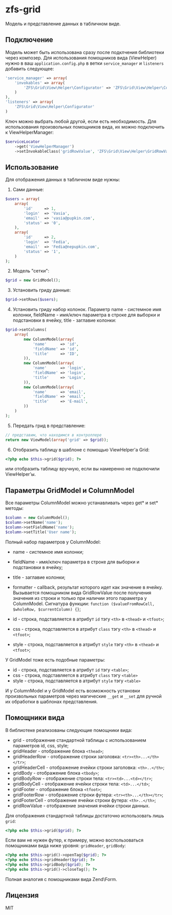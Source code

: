 zfs-grid
================

Модель и представление данных в табличном виде.

Подключение
---
Модель может быть использована сразу после подклчения библиотеки через композер.
Для использования помощников вида (ViewHelper) нужно в ваш ```application.config.php``` в ветки ```service_manager``` и ```listeners``` добавить следующее:
```php
'service_manager' => array(
    'invokables' => array(
        'ZFS\Grid\View\Helper\Configurator' => 'ZFS\Grid\View\Helper\Configurator'
    )
),
'listeners' => array(
    'ZFS\Grid\View\Helper\Configurator'
)
```
Ключ можно выбрать любой другой, если есть необходимость.
Для использования произвольных помощников вида, их можно подключить к ViewHelperManager:
```php
$serviceLocator
    ->get('ViewHelperManager')
    ->setInvokableClass('gridRowValue', 'ZFS\Grid\View\Helper\GridRowValue');
```

Использование
---

Для отображения данных в табличном виде нужны:
1. Сами данные:
```php
$users = array(
    array(
        'id'     => 1,
        'login'  => 'Vasia',
        'email'  => 'vasia@pupkin.com',
        'status' => '0',
    ),
    array(
        'id'     => 2,
        'login'  => 'Fedia',
        'email'  => 'Fedia@nepupkin.com',
        'status' => '1',
    )
);
```
2. Модель "сетки":
```php
$grid = new GridModel();
```

3. Установить гриду данные:
```php
$grid->setRows($users);
```
4. Установить гриду набор колонок. Параметр name - системное имя колонки, fieldName - имя/ключ параметра в строке для выборки и подстановки в ячейку, title - заглавие колонки:
```php
$grid->setColumns(
    array(
        new ColumnModel(array(
            'name'      => 'id',
            'fieldName' => 'id',
            'title'     => 'ID',
        )),
        new ColumnModel(array(
            'name'      => 'login',
            'fieldName' => 'login',
            'title'     => 'Login',
        )),
        new ColumnModel(array(
            'name'      => 'email',
            'fieldName' => 'email',
            'title'     => 'E-mail',
        ))
    )
);
```
5. Передать грид в представление:
```php
// представим, что находимся в контроллере
return new ViewModel(array('grid' => $grid));
```
6. Отобразить таблицу в шаблоне с помощью ViewHelper'а Grid:
```php
<?php echo $this->grid($grid); ?>
```
или отобразить таблицу вручную, если вы намеренно не подключили ViewHelper'ы.

Параметры GridModel и ColumnModel
---
Все параметры ColumnModel можно устанавливать через get\* и set\* методы:
```php
$column = new ColumnModel();
$column->setName('name');
$column->setFieldName('name');
$column->setTitle('User name');
```

Полный набор параметров у ColumnModel:
- name - системное имя колонки;
- fieldName - имя/ключ параметра в строке для выборки и подстановки в ячейку;
- title - заглавие колонки;
- formatter - callback, результат которого идет как значение в ячейку. Вызывается помощником вида GridRowValue после получения значения из строки и только при наличии этого параметра у ColumnModel. Сигнатура функции: ``` function ($valueFromRowCell, $wholeRow, $currentColumn) {} ```;

- id - строка, подставляется в атрибут ```id``` тэгу ```<th>``` в ```<thead>``` и ```<tfoot>```;
- css - строка, подставляется в атрибут ```class``` тэгу ```<th>``` в ```<thead>``` и ```<tfoot>```;
- style - строка, подставляется в атрибут ```style``` тэгу ```<th>``` в ```<thead>``` и ```<tfoot>```;


У GridModel тоже есть подобные параметры:
- id - строка, подставляется в атрибут ```id``` тэгу ```<table>```;
- css - строка, подставляется в атрибут ```class``` тэгу ```<table>```
- style - строка, подставляется в атрибут ```style``` тэгу ```<table>```

И у ColumnModel и у GridModel есть возможность установки произвольных параметров через магические ```__get``` и ```__set``` для ручной их обработки в шаблонах представления.

Помощники вида
---
В библиотеке реализованы следующие помощники вида:
- grid - отображение стандартной таблицы с использованием параметров id, css, style;
- gridHeader - отображение блока ```<thead>```;
- gridHeaderRow - отображение строки заголовка: ```<tr><th>...</th></tr>```;
- gridHeaderCell - отображение ячейки строки заголовка: ```<th>..</th>```;
- gridBody - отображение блока ```<tbody>```;
- gridBodyRow - отображение строки тела: ```<tr><td>...<td></tr>```;
- gridBodyCell - отображение ячейки строки тела: ```<td>...</td>```;
- gridFooter - отображение блока ```<tfoot>```;
- gridFooterRow - отображение строки футера: ```<tr><th>...</th></tr>```;
- gridFooterCell - отображение ячейки строки футера: ```<th>..</th>```;
- gridRowValue - отображение значения ячейки строки данных.

Для отображения стандартной таблицы достаточно использовать лишь ```grid```:
```php
<?php echo $this->grid($grid); ?>
```

Если вам не нужен футер, к примеру, можно воспользоваться помощниками вида ниже уровня: ```gridHeader```, ```gridBody```:
```php
<?php echo $this->grid()->openTag($grid); ?>
<?php echo $this->gridHeader($grid); ?>
<?php echo $this->gridBody($grid); ?>
<?php echo $this->grid()->closeTag(); ?>
```

Полная аналогия с помощниками вида Zend\Form.

Лицензия
----

MIT
